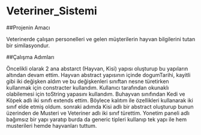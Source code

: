 # Veteriner_Sistemi
##Projenin Amacı

Veterinerde çalışan personelleri ve gelen müşterilerin hayvan bilgilerini tutan bir similasyondur.


##Çalışma Adımları

Öncelikli olarak 2 ana abstarct (Hayvan, Kisi) yapısı oluşturup bu yapıların altından devam ettim. Hayvan abstract yapısının içinde dogumTarihi, kayitli gibi iki 
değişken aldım ve bu değişkenleri sınıftan nesne türetirken kullanmak için constracter kullandım. Kullanıcı tarafından okunaklı olabilemesi için toString yapasını
kullandım. Buhayvan sınıfından Kedi ve Köpek adlı iki sınıfı extends ettim. Böylece kalıtım ile özellikleri kullanarak iki sınıf elde etmiş oldum. sonraki adımda
Kisi adlı bir abstract oluşturup bunun üzerinden de Musteri ve Veteriner adlı iki sınıf türettim. Yonetim paneli adlı bağımsız bir yapı yaratıp burda da generic
tipleri kullanıp tek yapı ile hem musterileri hemde hayvanları tuttum.

